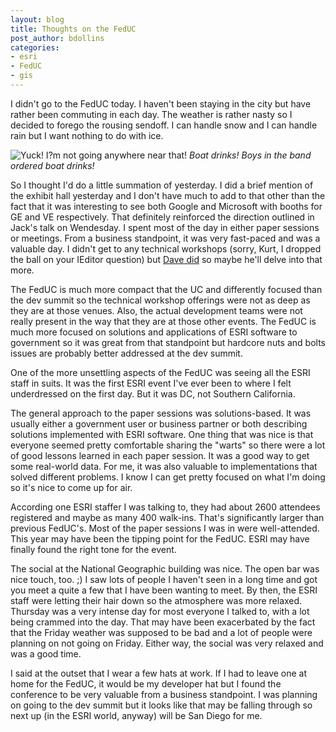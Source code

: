 ```yaml
---
layout: blog
title: Thoughts on the FedUC
post_author: bdollins
categories:
- esri
- FedUC
- gis
---
```


I didn't go to the FedUC today. I haven't been staying in the city but have rather been commuting in each day. The weather is rather nasty so I decided to forego the rousing sendoff. I can handle snow and I can handle rain but I want nothing to do with ice.

<img alt="Yuck! I?m not going anywhere near that!" src="http://geobabble.files.wordpress.com/2008/02/dc_ice.png" />
<em>Boat drinks! Boys in the band ordered boat drinks!</em>

So I thought I'd do a little summation of yesterday. I did a brief mention of the exhibit hall yesterday and I don't have much to add to that other than the fact that it was interesting to see both Google and Microsoft with booths for GE and VE respectively. That definitely reinforced the direction outlined in Jack's talk on Wendesday. I spent most of the day in either paper sessions or meetings. From a business standpoint, it was very fast-paced and was a valuable day. I didn't get to any technical workshops (sorry, Kurt, I dropped the ball on your IEditor question) but <a href="http://surveying-mapping-gis.blogspot.com/2008/02/esri-feduc-day-2-sort-of.html">Dave did</a> so maybe he'll delve into that more.

The FedUC is much more compact that the UC and differently focused than the dev summit so the technical workshop offerings were not as deep as they are at those venues. Also, the actual development teams were not really present in the way that they are at those other events. The FedUC is much more focused on solutions and applications of ESRI software to government so it was great from that standpoint but hardcore nuts and bolts issues are probably better addressed at the dev summit.

One of the more unsettling aspects of the FedUC was seeing all the ESRI staff in suits. It was the first ESRI event I've ever been to where I felt underdressed on the first day. But it was DC, not Southern California.

The general approach to the paper sessions was solutions-based. It was usually either a government user or business partner or both describing solutions implemented with ESRI software. One thing that was nice is that everyone seemed pretty comfortable sharing the "warts" so there were a lot of good lessons learned in each paper session. It was a good way to get some real-world data. For me, it was also valuable to implementations that solved different problems. I know I can get pretty focused on what I'm doing so it's nice to come up for air.

According one ESRI staffer I was talking to, they had about 2600 attendees registered and maybe as many 400 walk-ins. That's significantly larger than previous FedUC's. Most of the paper sessions I was in were well-attended. This year may have been the tipping point for the FedUC. ESRI may have finally found the right tone for the event.

The social at the National Geographic building was nice. The open bar was nice touch, too. ;)  I saw lots of people I haven't seen in a long time and got you meet a quite a few that I have been wanting to meet. By then, the ESRI staff were letting their hair down so the atmosphere was more relaxed. Thursday was a very intense day for most everyone I talked to, with a lot being crammed into the day. That may have been exacerbated by the fact that the Friday weather was supposed to be bad and a lot of people were planning on not going on Friday. Either way, the social was very relaxed and was a good time.

I said at the outset that I wear a few hats at work. If I had to leave one at home for the FedUC, it would be my developer hat but I found the conference to be very valuable from a business standpoint. I was planning on going to the dev summit but it looks like that may be falling through so next up (in the ESRI world, anyway) will be San Diego for me.